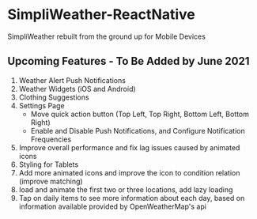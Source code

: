 # SimpliWeather-ReactNative
SimpliWeather rebuilt from the ground up for Mobile Devices

## Upcoming Features - To Be Added by June 2021
1) Weather Alert Push Notifications
2) Weather Widgets (iOS and Android)
3) Clothing Suggestions
4) Settings Page
    - Move quick action button (Top Left, Top Right, Bottom Left, Bottom Right)
    - Enable and Disable Push Notifications, and Configure Notification Frequencies
6) Improve overall performance and fix lag issues caused by animated icons
7) Styling for Tablets
8) Add more animated icons and improve the icon to condition relation (improve matching)
9) load and animate the first two or three locations, add lazy loading
10) Tap on daily items to see more information about each day, based on information available provided by OpenWeatherMap's api
